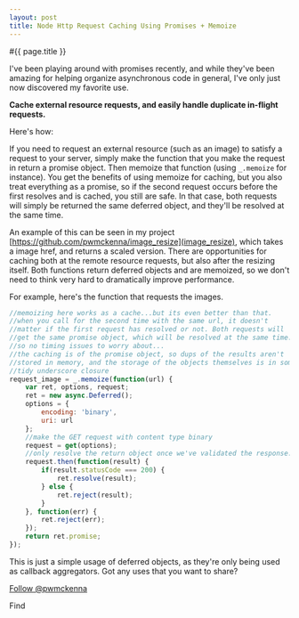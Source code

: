 ```yaml
---
layout: post
title: Node Http Request Caching Using Promises + Memoize
---
```


#{{ page.title }}

I've been playing around with promises recently, and while they've been amazing for helping organize asynchronous code in general, I've only just now discovered my favorite use. 

__Cache external resource requests, and easily handle duplicate in-flight requests.__

Here's how:

If you need to request an external resource (such as an image) to satisfy a request to your server, simply make the function that you make the request in return a promise object. Then memoize that function (using ```_.memoize``` for instance). You get the benefits of using memoize for caching, but you also treat everything as a promise, so if the second request occurs before the first resolves and is cached, you still are safe. In that case, both requests will simply be returned the same deferred object, and they'll be resolved at the same time. 

An example of this can be seen in my project [https://github.com/pwmckenna/image_resize](image_resize), which takes a image href, and returns a scaled version. There are opportunities for caching both at the remote resource requests, but also after the resizing itself. Both functions return deferred objects and are memoized, so we don't need to think very hard to dramatically improve performance.

For example, here's the function that requests the images.

```javascript
//memoizing here works as a cache...but its even better than that.
//when you call for the second time with the same url, it doesn't
//matter if the first request has resolved or not. Both requests will
//get the same promise object, which will be resolved at the same time.
//so no timing issues to worry about...
//the caching is of the promise object, so dups of the results aren't
//stored in memory, and the storage of the objects themselves is in some
//tidy underscore closure
request_image = _.memoize(function(url) {
    var ret, options, request;
    ret = new async.Deferred();
    options = {
        encoding: 'binary',
        uri: url
    };
    //make the GET request with content type binary
    request = get(options);
    //only resolve the return object once we've validated the response.
    request.then(function(result) {
        if(result.statusCode === 200) {
            ret.resolve(result);
        } else {
            ret.reject(result);
        }
    }, function(err) {
        ret.reject(err);
    });
    return ret.promise;
});
```

This is just a simple usage of deferred objects, as they're only being used as callback aggregators. Got any uses that you want to share?

<a href="https://twitter.com/pwmckenna" class="twitter-follow-button" data-show-count="false">Follow @pwmckenna</a>
<script>!function(d,s,id){var js,fjs=d.getElementsByTagName(s)[0];if(!d.getElementById(id)){js=d.createElement(s);js.id=id;js.src="//platform.twitter.com/widgets.js";fjs.parentNode.insertBefore(js,fjs);}}(document,"script","twitter-wjs");</script>Find